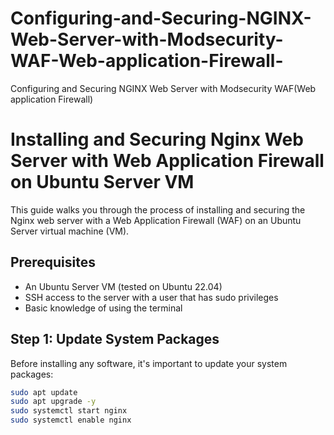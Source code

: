 # Configuring-and-Securing-NGINX-Web-Server-with-Modsecurity-WAF-Web-application-Firewall-
Configuring and Securing NGINX Web Server with Modsecurity WAF(Web application Firewall)
# Installing and Securing Nginx Web Server with Web Application Firewall on Ubuntu Server VM

This guide walks you through the process of installing and securing the Nginx web server with a Web Application Firewall (WAF) on an Ubuntu Server virtual machine (VM).

## Prerequisites

- An Ubuntu Server VM (tested on Ubuntu 22.04)
- SSH access to the server with a user that has sudo privileges
- Basic knowledge of using the terminal

## Step 1: Update System Packages

Before installing any software, it's important to update your system packages:

```bash
sudo apt update
sudo apt upgrade -y
sudo systemctl start nginx
sudo systemctl enable nginx
